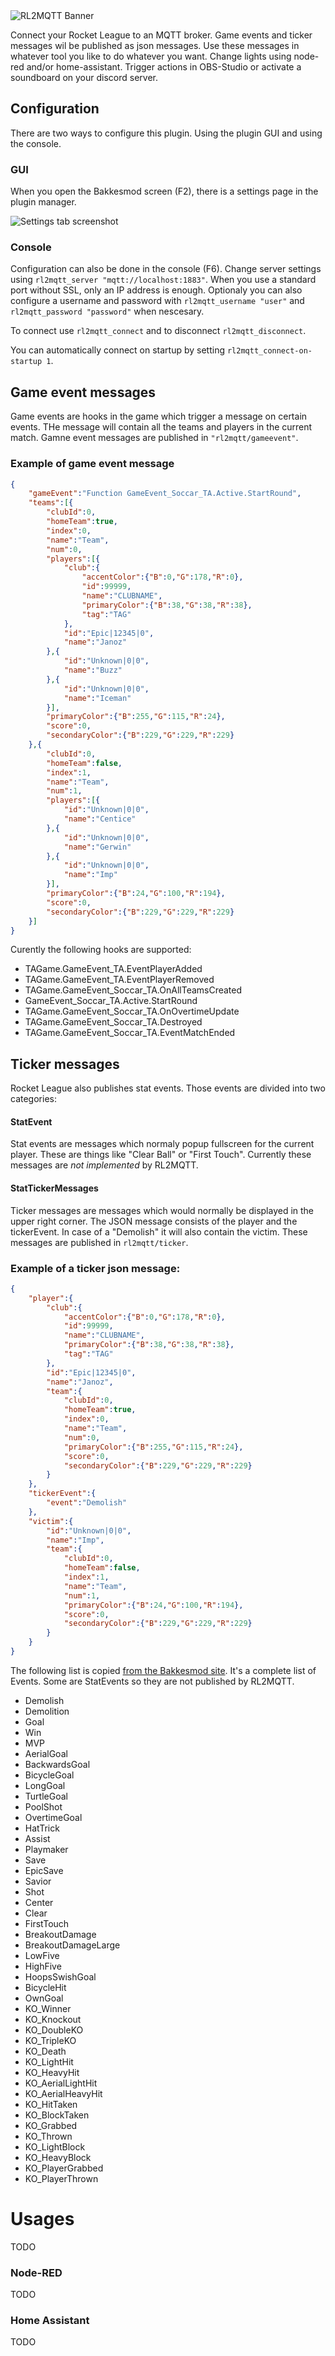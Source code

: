 <picture>
  <source media="(prefers-color-scheme: dark)" srcset="assets/rl2mqtt_dark.png">
  <source media="(prefers-color-scheme: light)" srcset="assets/rl2mqtt_light.png">
  <img alt="RL2MQTT Banner" src="assets/rl2mqtt.png">
</picture>

Connect your Rocket League to an MQTT broker. Game events and ticker messages wil be 
published as json messages. Use these messages in whatever tool you like to do whatever 
you want. Change lights using node-red and/or home-assistant. Trigger actions in OBS-Studio 
or activate a soundboard on your discord server.

## Configuration

There are two ways to configure this plugin. Using the plugin GUI and using the console.

### GUI

When you open the Bakkesmod screen (F2), there is a settings page in the plugin manager.

<img alt="Settings tab screenshot" src="assets/RL2MQTT_settings.png">

### Console

Configuration can also be done in the console (F6). Change server settings using
`rl2mqtt_server "mqtt://localhost:1883"`. When you use a standard port without SSL, only 
an IP address is enough. Optionaly you can also configure a username and password with 
`rl2mqtt_username "user"` and `rl2mqtt_password "password"` when nescesary.

To connect use `rl2mqtt_connect` and to disconnect `rl2mqtt_disconnect`.

You can automatically connect on startup by setting `rl2mqtt_connect-on-startup 1`.

## Game event messages

Game events are hooks in the game which trigger a message on certain events. THe message 
will contain all the teams and players in the current match. Gamne event messages are 
published in `"rl2mqtt/gameevent"`.

### Example of game event message
```json
{
    "gameEvent":"Function GameEvent_Soccar_TA.Active.StartRound",
    "teams":[{
        "clubId":0,
        "homeTeam":true,
        "index":0,
        "name":"Team",
        "num":0,
        "players":[{
            "club":{
                "accentColor":{"B":0,"G":178,"R":0},
                "id":99999,
                "name":"CLUBNAME",
                "primaryColor":{"B":38,"G":38,"R":38},
                "tag":"TAG"
            },
            "id":"Epic|12345|0",
            "name":"Janoz"
        },{
            "id":"Unknown|0|0",
            "name":"Buzz"
        },{
            "id":"Unknown|0|0",
            "name":"Iceman"
        }],
        "primaryColor":{"B":255,"G":115,"R":24},
        "score":0,
        "secondaryColor":{"B":229,"G":229,"R":229}
    },{
        "clubId":0,
        "homeTeam":false,
        "index":1,
        "name":"Team",
        "num":1,
        "players":[{
            "id":"Unknown|0|0",
            "name":"Centice"
        },{
            "id":"Unknown|0|0",
            "name":"Gerwin"
        },{
            "id":"Unknown|0|0",
            "name":"Imp"
        }],
        "primaryColor":{"B":24,"G":100,"R":194},
        "score":0,
        "secondaryColor":{"B":229,"G":229,"R":229}
    }]
}
```

Curently the following hooks are supported:

* TAGame.GameEvent_TA.EventPlayerAdded
* TAGame.GameEvent_TA.EventPlayerRemoved
* TAGame.GameEvent_Soccar_TA.OnAllTeamsCreated
* GameEvent_Soccar_TA.Active.StartRound
* TAGame.GameEvent_Soccar_TA.OnOvertimeUpdate
* TAGame.GameEvent_Soccar_TA.Destroyed
* TAGame.GameEvent_Soccar_TA.EventMatchEnded

## Ticker messages

Rocket League also publishes stat events. Those events are divided into two categories:

#### StatEvent
 
Stat events are messages which normaly popup fullscreen for the current player. These 
are things like "Clear Ball" or "First Touch". Currently these messages are _not implemented_
by RL2MQTT.

#### StatTickerMessages

Ticker messages are messages which would normally be displayed in the upper right 
corner. The JSON message consists of the player and the tickerEvent. In case of a 
"Demolish" it will also contain the victim. These messages are published in `rl2mqtt/ticker`.

### Example of a ticker json message:

```json
{
    "player":{
        "club":{
            "accentColor":{"B":0,"G":178,"R":0},
            "id":99999,
            "name":"CLUBNAME",
            "primaryColor":{"B":38,"G":38,"R":38},
            "tag":"TAG"
        },
        "id":"Epic|12345|0",
        "name":"Janoz",
        "team":{
            "clubId":0,
            "homeTeam":true,
            "index":0,
            "name":"Team",
            "num":0,
            "primaryColor":{"B":255,"G":115,"R":24},
            "score":0,
            "secondaryColor":{"B":229,"G":229,"R":229}
        }
    },
    "tickerEvent":{
        "event":"Demolish"
    },
    "victim":{
        "id":"Unknown|0|0",
        "name":"Imp",
        "team":{
            "clubId":0,
            "homeTeam":false,
            "index":1,
            "name":"Team",
            "num":1,
            "primaryColor":{"B":24,"G":100,"R":194},
            "score":0,
            "secondaryColor":{"B":229,"G":229,"R":229}
        }
    }
}
```

The following list is copied [from the Bakkesmod site](https://wiki.bakkesplugins.com/functions/stat_events/). 
It's a complete list of Events. Some are StatEvents so they are not published by RL2MQTT.

* Demolish
* Demolition
* Goal
* Win
* MVP
* AerialGoal
* BackwardsGoal
* BicycleGoal
* LongGoal
* TurtleGoal
* PoolShot
* OvertimeGoal
* HatTrick
* Assist
* Playmaker
* Save
* EpicSave
* Savior
* Shot
* Center
* Clear
* FirstTouch
* BreakoutDamage
* BreakoutDamageLarge
* LowFive
* HighFive
* HoopsSwishGoal
* BicycleHit
* OwnGoal
* KO_Winner
* KO_Knockout
* KO_DoubleKO
* KO_TripleKO
* KO_Death
* KO_LightHit
* KO_HeavyHit
* KO_AerialLightHit
* KO_AerialHeavyHit
* KO_HitTaken
* KO_BlockTaken
* KO_Grabbed
* KO_Thrown
* KO_LightBlock
* KO_HeavyBlock
* KO_PlayerGrabbed
* KO_PlayerThrown

# Usages

TODO

### Node-RED

TODO

### Home Assistant

TODO

